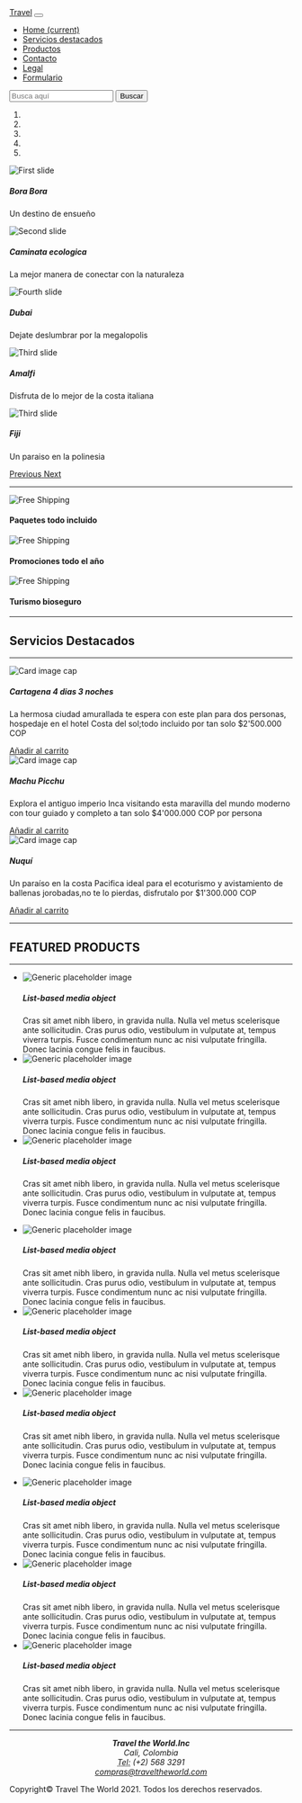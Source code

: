 <!DOCTYPE html>
<html lang="en">
  <head>
    <meta charset="utf-8">
    <meta http-equiv="X-UA-Compatible" content="IE=edge">
    <meta name="viewport" content="width=device-width, initial-scale=1">
	<link rel="icon" type="image" href="imagenes/favicon-removebg-preview.png" sizes="any">
    <title>Travel</title>
    <!-- Bootstrap -->
    <link href="bootstrap-4.3.1.css" rel="stylesheet">
  </head>
  <body>
    <nav class="navbar navbar-expand-lg navbar-dark bg-dark">
      <div class="container">
        <a class="navbar-brand" href="#">Travel</a>
        <button class="navbar-toggler" type="button" data-toggle="collapse" data-target="#navbarSupportedContent" aria-controls="navbarSupportedContent" aria-expanded="false" aria-label="Toggle navigation">
        <span class="navbar-toggler-icon"></span>
        </button>
        <div class="collapse navbar-collapse" id="navbarSupportedContent">
          <ul class="navbar-nav mr-auto">
            <li class="nav-item active">
              <a class="nav-link" href="#">Home <span class="sr-only">(current)</span></a>
            </li>
            <li class="nav-item">
              <a class="nav-link" href="#servicios">Servicios destacados</a> 
			  </li>
			   <li class="nav-item">
              <a class="nav-link" href="index.html">Productos</a> 
			  </li>
			   <li class="nav-item">
              <a class="nav-link" href="#contacto">Contacto</a> 
			  </li>
			   <li class="nav-item">
              <a class="nav-link" href="https://www.sic.gov.co/turismo" target="_blank">Legal</a> 
			  </li>
			  <li class="nav-item">
              <a class="nav-link" href="formulario.html" target="_blank">Formulario</a> 
			  </li>
          </ul>
          <form class="form-inline my-2 my-lg-0">
            <input class="form-control mr-sm-2" type="search" placeholder="Busca aquí" aria-label="Search">
            <button class="btn btn-outline-success my-2 my-sm-0" type="submit">Buscar</button>
          </form>
        </div>
      </div>
    </nav>
    <div class="container mt-3">
      <div class="row">
        <div class="col-12">
          <div id="carouselExampleControls" class="carousel slide" data-ride="carousel">
            <ol class="carousel-indicators">
              <li data-target="#carouselExampleControls" data-slide-to="0" class="active"></li>
              <li data-target="#carouselExampleControls" data-slide-to="1"></li>
              <li data-target="#carouselExampleControls" data-slide-to="2"></li>
			  <li data-target="#carouselExampleControls" data-slide-to="3"></li>
			  <li data-target="#carouselExampleControls" data-slide-to="4"></li>
            </ol>
            <div class="carousel-inner">
              <div class="carousel-item active">
                <img class="d-block w-100" src="imagenes/1920x500-intercon-bora-bora-thalasso.jpg" alt="First slide">
                <div class="carousel-caption d-none d-md-block">
                  <h5>Bora Bora</h5>
                  <p>Un destino de ensueño</p>
                </div>
              </div>
              <div class="carousel-item">
                <img class="d-block w-100" src="imagenes/1920-x-500-image-18.jpg" alt="Second slide">
                <div class="carousel-caption d-none d-md-block">
                  <h5>Caminata ecologica</h5>
                  <p>La mejor manera de conectar con la naturaleza</p>
                </div>
              </div>
              <div class="carousel-item">
                 <img class="d-block w-100" src="imagenes/dubai.png" alt="Fourth slide">
                <div class="carousel-caption d-none d-md-block">
                  <h5>Dubai</h5>
                  <p>Dejate deslumbrar por la megalopolis</p>
                </div>
              </div>
			  <div class="carousel-item">
                <img class="d-block w-100" src="imagenes/1920X51-2.jpg" alt="Third slide">
                <div class="carousel-caption d-none d-md-block">
                  <h5>Amalfi</h5>
                  <p>Disfruta de lo mejor de la costa italiana</p>
                </div>
              </div>
			  <div class="carousel-item">
                <img class="d-block w-100" src="imagenes/fiji.jpg" alt="Third slide">
                <div class="carousel-caption d-none d-md-block">
                  <h5>Fiji</h5>
                  <p>Un paraiso en la polinesia</p>
                </div>
              </div>
            </div>
            <a class="carousel-control-prev" href="#carouselExampleControls" role="button" data-slide="prev">
            <span class="carousel-control-prev-icon" aria-hidden="true"></span>
            <span class="sr-only">Previous</span>
            </a>
            <a class="carousel-control-next" href="#carouselExampleControls" role="button" data-slide="next">
            <span class="carousel-control-next-icon" aria-hidden="true"></span>
            <span class="sr-only">Next</span>
            </a>
          </div>
        </div>
      </div>
      <hr>
    </div>
    <div class="container">
      <div class="row">
        <div class="col-4">
          <div class="row">
            <div class="col-2"><img class="rounded-circle" alt="Free Shipping" src="imagenes/folleto.png"></div>
            <div class="col-lg-6 col-10 ml-1">
              <h4>Paquetes todo  incluido</h4>
            </div>
          </div>
        </div>
        <div class="col-4">
          <div class="row">
            <div class="col-2"><img class="rounded-circle" alt="Free Shipping" src="imagenes/promociones.png"></div>
            <div class="col-lg-6 col-10 ml-1">
              <h4>Promociones todo el año</h4>
            </div>
          </div>
        </div>
        <div class="col-4">
          <div class="row">
            <div class="col-2"><img class="rounded-circle" alt="Free Shipping" src="imagenes/sin-virus.png"></div>
            <div class="col-lg-6 col-10 ml-1">
              <h4>Turismo bioseguro</h4>
            </div>
          </div>
        </div>
      </div>
    </div>
    <hr>
    <h2 class="text-center" id="servicios">Servicios Destacados</h2>
    <hr>
    <div class="container">
      <div class="row text-center">
        <div class="col-md-4 pb-1 pb-md-0">
          <div class="card">
            <img class="card-img-top" src="imagenes/cartagena.jpeg" alt="Card image cap">
            <div class="card-body">
              <h5 class="card-title">Cartagena 4 dias 3 noches</h5>
              <p class="card-text">La hermosa ciudad amurallada te espera con este plan para dos personas, hospedaje en el hotel Costa del sol;todo incluido por tan solo $2'500.000 COP</p>
              <a href="#" class="btn btn-primary">Añadir al carrito</a>
            </div>
          </div>
        </div>
        <div class="col-md-4 pb-1 pb-md-0">
          <div class="card">
            <img class="card-img-top" src="imagenes/mpu.jpg" alt="Card image cap">
            <div class="card-body">
              <h5 class="card-title">Machu Picchu</h5>
              <p class="card-text">Explora el antiguo imperio Inca visitando esta maravilla del mundo moderno con tour guiado y completo a tan solo $4'000.000 COP por persona</p>
              <a href="#" class="btn btn-primary">Añadir al carrito</a>
            </div>
          </div>
        </div>
        <div class="col-md-4 pb-1 pb-md-0">
          <div class="card">
            <img class="card-img-top" src="imagenes/turismo-nuqui-como-llegar.jpg" alt="Card image cap">
            <div class="card-body">
              <h5 class="card-title">Nuquí</h5>
              <p class="card-text">Un paraíso en la costa Pacifica ideal para el ecoturismo y avistamiento de ballenas jorobadas,no te lo pierdas, disfrutalo por $1'300.000 COP</p>
              <a href="#" class="btn btn-primary">Añadir al carrito</a>
            </div>
          </div>
        </div>
      </div>
		<div class="row text-center mt-4"></div>
	   <div class="col-md-4 pb-1 pb-md-0"></div>
    </div>
    <hr>
    <h2 class="text-center">FEATURED PRODUCTS</h2>
    <hr>
    <div class="container">
      <div class="row">
        <div class="col-lg-4">
          <ul class="list-unstyled">
            <li class="media">
              <img class="mr-3" src="100X125.gif" alt="Generic placeholder image">
              <div class="media-body">
                <h5 class="mt-0 mb-1">List-based media object</h5>
                Cras sit amet nibh libero, in gravida nulla. Nulla vel metus scelerisque ante sollicitudin. Cras purus odio, vestibulum in vulputate at, tempus viverra turpis. Fusce condimentum nunc ac nisi vulputate fringilla. Donec lacinia congue felis in faucibus.
              </div>
            </li>
            <li class="media my-4">
              <img class="mr-3" src="100X125.gif" alt="Generic placeholder image">
              <div class="media-body">
                <h5 class="mt-0 mb-1">List-based media object</h5>
                Cras sit amet nibh libero, in gravida nulla. Nulla vel metus scelerisque ante sollicitudin. Cras purus odio, vestibulum in vulputate at, tempus viverra turpis. Fusce condimentum nunc ac nisi vulputate fringilla. Donec lacinia congue felis in faucibus.
              </div>
            </li>
            <li class="media">
              <img class="mr-3" src="100X125.gif" alt="Generic placeholder image">
              <div class="media-body">
                <h5 class="mt-0 mb-1">List-based media object</h5>
                Cras sit amet nibh libero, in gravida nulla. Nulla vel metus scelerisque ante sollicitudin. Cras purus odio, vestibulum in vulputate at, tempus viverra turpis. Fusce condimentum nunc ac nisi vulputate fringilla. Donec lacinia congue felis in faucibus.
              </div>
            </li>
          </ul>
        </div>
        <div class="col-lg-4">
          <ul class="list-unstyled">
            <li class="media">
              <img class="mr-3" src="100X125.gif" alt="Generic placeholder image">
              <div class="media-body">
                <h5 class="mt-0 mb-1">List-based media object</h5>
                Cras sit amet nibh libero, in gravida nulla. Nulla vel metus scelerisque ante sollicitudin. Cras purus odio, vestibulum in vulputate at, tempus viverra turpis. Fusce condimentum nunc ac nisi vulputate fringilla. Donec lacinia congue felis in faucibus.
              </div>
            </li>
            <li class="media my-4">
              <img class="mr-3" src="100X125.gif" alt="Generic placeholder image">
              <div class="media-body">
                <h5 class="mt-0 mb-1">List-based media object</h5>
                Cras sit amet nibh libero, in gravida nulla. Nulla vel metus scelerisque ante sollicitudin. Cras purus odio, vestibulum in vulputate at, tempus viverra turpis. Fusce condimentum nunc ac nisi vulputate fringilla. Donec lacinia congue felis in faucibus.
              </div>
            </li>
            <li class="media">
              <img class="mr-3" src="100X125.gif" alt="Generic placeholder image">
              <div class="media-body">
                <h5 class="mt-0 mb-1">List-based media object</h5>
                Cras sit amet nibh libero, in gravida nulla. Nulla vel metus scelerisque ante sollicitudin. Cras purus odio, vestibulum in vulputate at, tempus viverra turpis. Fusce condimentum nunc ac nisi vulputate fringilla. Donec lacinia congue felis in faucibus.
              </div>
            </li>
          </ul>
        </div>
        <div class="col-lg-4"> 
          <ul class="list-unstyled">
            <li class="media">
              <img class="mr-3" src="100X125.gif" alt="Generic placeholder image">
              <div class="media-body">
                <h5 class="mt-0 mb-1">List-based media object</h5>
                Cras sit amet nibh libero, in gravida nulla. Nulla vel metus scelerisque ante sollicitudin. Cras purus odio, vestibulum in vulputate at, tempus viverra turpis. Fusce condimentum nunc ac nisi vulputate fringilla. Donec lacinia congue felis in faucibus.
              </div>
            </li>
            <li class="media my-4">
              <img class="mr-3" src="100X125.gif" alt="Generic placeholder image">
              <div class="media-body">
                <h5 class="mt-0 mb-1">List-based media object</h5>
                Cras sit amet nibh libero, in gravida nulla. Nulla vel metus scelerisque ante sollicitudin. Cras purus odio, vestibulum in vulputate at, tempus viverra turpis. Fusce condimentum nunc ac nisi vulputate fringilla. Donec lacinia congue felis in faucibus.
              </div>
            </li>
            <li class="media">
              <img class="mr-3" src="100X125.gif" alt="Generic placeholder image">
              <div class="media-body">
                <h5 class="mt-0 mb-1">List-based media object</h5>
                Cras sit amet nibh libero, in gravida nulla. Nulla vel metus scelerisque ante sollicitudin. Cras purus odio, vestibulum in vulputate at, tempus viverra turpis. Fusce condimentum nunc ac nisi vulputate fringilla. Donec lacinia congue felis in faucibus.
              </div>
            </li>
          </ul>
        </div>
      </div>
    </div>
    <hr>
    <div class="container text-white bg-dark p-4">
		<div class="col-6 col-md-8 col-lg-7"></div>
		<div class="row text-center"></div>
		<div class="col-sm-6 col-md-4 col-lg-4 col-12"></div>
        <div class="col-md-4 col-lg-5 col-6" id="contacto"></div>
          <address>
			 <center>
            <strong>Travel the World.Inc</strong><br>
            Cali, Colombia<br>
            <abbr title="Phone">Tel:</abbr> (+2) 568 3291<br>
            <a href="mailto:#">compras@traveltheworld.com</a>
			 </center>
          </address>
        </div>
    <footer class="text-center">
      <div class="container">
        <div class="row">
          <div class="col-12">
            <p>Copyright© Travel The World 2021. Todos los derechos reservados.</p>
          </div>
        </div>
      </div>
    </footer>
    <!-- jQuery (necessary for Bootstrap's JavaScript plugins) -->
    <script src="jquery-3.3.1.min.js"></script>
    <!-- Include all compiled plugins (below), or include individual files as needed -->
    <script src="popper.min.js"></script>
    <script src="bootstrap-4.3.1.js"></script>
  </body>
</html>
